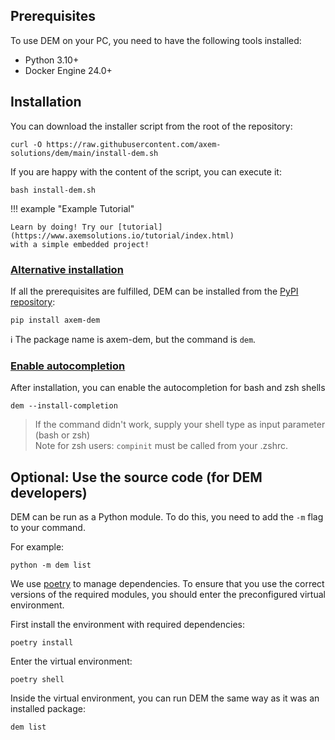 ## **Prerequisites**

To use DEM on your PC, you need to have the following tools installed:

- Python 3.10+
- Docker Engine 24.0+


## **Installation**


You can download the installer script from the root of the repository:

    curl -O https://raw.githubusercontent.com/axem-solutions/dem/main/install-dem.sh

If you are happy with the content of the script, you can execute it:

    bash install-dem.sh

!!! example "Example Tutorial"

    Learn by doing! Try our [tutorial](https://www.axemsolutions.io/tutorial/index.html) 
    with a simple embedded project!


### <ins>Alternative installation</ins>

If all the prerequisites are fulfilled, DEM can be installed from the 
[PyPI repository](https://pypi.org/project/axem-dem/):

    pip install axem-dem

:information_source: The package name is axem-dem, but the command is `dem`.

### <ins>Enable autocompletion</ins>

After installation, you can enable the autocompletion for bash and zsh shells

    dem --install-completion

> If the command didn't work, supply your shell type as input parameter (bash or zsh)  
> Note for zsh users: `compinit` must be called from your .zshrc.

## **Optional: Use the source code (for DEM developers)**

DEM can be run as a Python module. To do this, you need to add the `-m` flag to your command.

For example:

    python -m dem list

We use [poetry](https://python-poetry.org/) to manage dependencies. To ensure that you use the 
correct versions of the required modules, you should enter the preconfigured virtual environment.

First install the environment with required dependencies:

    poetry install

Enter the virtual environment:

    poetry shell

Inside the virtual environment, you can run DEM the same way as it was an installed package:

    dem list